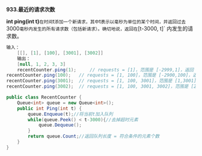 **933.最近的请求次数**

<span style="font-weight:bold;">int ping(int t)</span>` 在时间 `t` 添加一个新请求，其中 `t` 表示以毫秒为单位的某个时间，并返回过去 `3000` 毫秒内发生的所有请求数（包括新请求）。确切地说，返回在 `[t-3000, t]` 内发生的请求数。

```c#
输入：
    [[], [1], [100], [3001], [3002]]
    输出：
    [null, 1, 2, 3, 3]
    recentCounter.ping(1);     // requests = [1]，范围是 [-2999,1]，返回 1
recentCounter.ping(100);   // requests = [1, 100]，范围是 [-2900,100]，返回 2
recentCounter.ping(3001);  // requests = [1, 100, 3001]，范围是 [1,3001]，返回 3
recentCounter.ping(3002);  // requests = [1, 100, 3001, 3002]，范围是 [2,3002]，返回 3
```

```c#
public class RecentCounter {
    Queue<int> queue = new Queue<int>();
    public int Ping(int t) {
        queue.Enqueue(t);//将当前t加入队列
        while(queue.Peek() < t-3000){//去掉超时元素
            queue.Dequeue();
        }
        return queue.Count;//返回队列长度 = 符合条件的元素个数
    }
}
```

